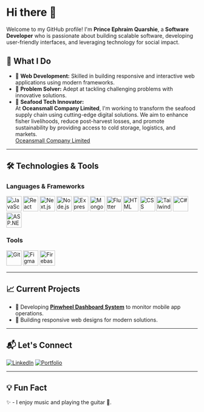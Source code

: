 # Hi there 👋

Welcome to my GitHub profile! I'm **Prince Ephraim Quarshie**, a **Software Developer** who is passionate about building scalable software, developing user-friendly interfaces, and leveraging technology for social impact.

## 🌟 What I Do
- 🚀 **Web Development:** Skilled in building responsive and interactive web applications using modern frameworks.
- 🧠 **Problem Solver:** Adept at tackling challenging problems with innovative solutions.
- 🦐 **Seafood Tech Innovator:**  
  At **Oceansmall Company Limited**, I'm working to transform the seafood supply chain using cutting-edge digital solutions. We aim to enhance fisher livelihoods, reduce post-harvest losses, and promote sustainability by providing access to cold storage, logistics, and markets.  
  [Oceansmall Company Limited](https://www.theoceansmall.com/)

---

## 🛠️ Technologies & Tools
### Languages & Frameworks
<p align="left"> 
  <img src="https://cdn.jsdelivr.net/gh/devicons/devicon/icons/javascript/javascript-original.svg" alt="JavaScript" width="40" height="40" /> 
  <img src="https://cdn.jsdelivr.net/gh/devicons/devicon/icons/react/react-original.svg" alt="React" width="40" height="40" /> 
  <img src="https://cdn.jsdelivr.net/gh/devicons/devicon/icons/nextjs/nextjs-original.svg" alt="Next.js" width="40" height="40" /> 
  <img src="https://cdn.jsdelivr.net/gh/devicons/devicon/icons/nodejs/nodejs-original.svg" alt="Node.js" width="40" height="40" /> 
  <img src="https://cdn.jsdelivr.net/gh/devicons/devicon/icons/express/express-original.svg" alt="Express.js" width="40" height="40" />
  <img src="https://cdn.jsdelivr.net/gh/devicons/devicon/icons/mongodb/mongodb-original.svg" alt="MongoDB" width="40" height="40" /> 
  <img src="https://cdn.jsdelivr.net/gh/devicons/devicon/icons/flutter/flutter-original.svg" alt="Flutter" width="40" height="40" /> 
  <img src="https://cdn.jsdelivr.net/gh/devicons/devicon/icons/html5/html5-original.svg" alt="HTML" width="40" height="40" /> 
  <img src="https://cdn.jsdelivr.net/gh/devicons/devicon/icons/css3/css3-original.svg" alt="CSS" width="40" height="40" /> 
  <img src="https://upload.wikimedia.org/wikipedia/commons/thumb/d/d5/Tailwind_CSS_Logo.svg/2560px-Tailwind_CSS_Logo.svg.png" alt="Tailwind CSS" width="40" height="40" /> 
  <img src="https://cdn.jsdelivr.net/gh/devicons/devicon/icons/csharp/csharp-original.svg" alt="C#" width="40" height="40" /> 
  <img src="https://cdn.jsdelivr.net/gh/devicons/devicon/icons/dotnetcore/dotnetcore-original.svg" alt="ASP.NET Core" width="40" height="40" /> 
</p>

### Tools
<p align="left">
  <img src="https://cdn.jsdelivr.net/gh/devicons/devicon/icons/git/git-original.svg" alt="Git" width="40" height="40" />
  <img src="https://cdn.jsdelivr.net/gh/devicons/devicon/icons/figma/figma-original.svg" alt="Figma" width="40" height="40" />
  <img src="https://cdn.jsdelivr.net/gh/devicons/devicon/icons/firebase/firebase-plain.svg" alt="Firebase" width="40" height="40" />
</p>

---

## 📈 Current Projects
- 🌱 Developing [**Pinwheel Dashboard System**](#) to monitor mobile app operations.
- 🧩 Building responsive web designs for modern solutions.

---

## 📬 Let's Connect
<p align="left">
  <a href="https://linkedin.com/in/your-profile"><img src="https://img.shields.io/badge/LinkedIn-0077B5?logo=linkedin&logoColor=white&style=for-the-badge" alt="LinkedIn" /></a>
  <a href="https://my-portfolio-f3614e.netlify.app/"><img src="https://img.shields.io/badge/Portfolio-24292e?logo=github&logoColor=white&style=for-the-badge" alt="Portfolio" /></a>
</p>

---

## 💡 Fun Fact
✨ - I enjoy music and playing the guitar 🎸.
